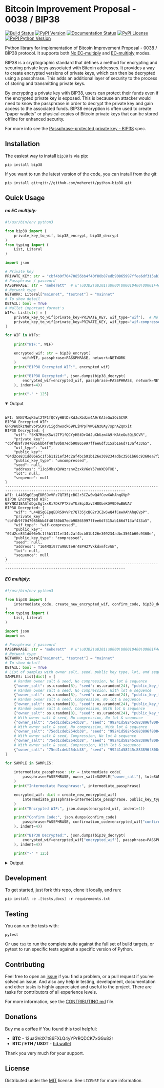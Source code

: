 # Bitcoin Improvement Proposal - 0038 / BIP38

[![Build Status](https://app.travis-ci.com/meherett/python-bip38.svg?branch=master)](https://app.travis-ci.com/meherett/python-bip38)
[![PyPI Version](https://img.shields.io/pypi/v/bip38.svg?color=blue)](https://pypi.org/project/bip38)
[![Documentation Status](https://readthedocs.org/projects/bip38/badge/?version=master)](https://bip38.readthedocs.io)
[![PyPI License](https://img.shields.io/pypi/l/bip38?color=black)](https://pypi.org/project/bip38)
[![PyPI Python Version](https://img.shields.io/pypi/pyversions/bip38.svg)](https://pypi.org/project/bip38)

[comment]: <> ([![Coverage Status]&#40;https://coveralls.io/repos/github/meherett/python-bip38/badge.svg?branch=master&#41;]&#40;https://coveralls.io/github/meherett/python-bip38&#41;)

Python library for implementation of Bitcoin Improvement Proposal - 0038 / BIP38 protocol. It supports both [No EC-multiply](https://github.com/bitcoin/bips/blob/master/bip-0038.mediawiki#encryption-when-ec-multiply-flag-is-not-used) and [EC-multiply](https://github.com/bitcoin/bips/blob/master/bip-0038.mediawiki#encryption-when-ec-multiply-mode-is-used) modes.

BIP38 is a cryptographic standard that defines a method for encrypting and securing private keys associated with Bitcoin addresses. It provides a way to create encrypted versions of private keys, which can then be decrypted using a passphrase. This adds an additional layer of security to the process of storing and transmitting private keys.

By encrypting a private key with BIP38, users can protect their funds even if the encrypted private key is exposed. This is because an attacker would need to know the passphrase in order to decrypt the private key and gain access to the associated funds. BIP38 encryption is often used to create "paper wallets" or physical copies of Bitcoin private keys that can be stored offline for enhanced security.

For more info see the [Passphrase-protected private key - BIP38](https://en.bitcoin.it/wiki/BIP_0038) spec.

## Installation

The easiest way to install `bip38` is via pip:

```
pip install bip38
```

If you want to run the latest version of the code, you can install from the git:

```
pip install git+git://github.com/meherett/python-bip38.git
```

## Quick Usage

##### no EC multiply:

```python
#!/usr/bin/env python3

from bip38 import (
    private_key_to_wif, bip38_encrypt, bip38_decrypt
)
from typing import (
    List, Literal
)

import json

# Private key
PRIVATE_KEY: str = "cbf4b9f70470856bb4f40f80b87edb90865997ffee6df315ab166d713af433a5"
# Passphrase / password
PASSPHRASE: str = "meherett"  # u"\u03D2\u0301\u0000\U00010400\U0001F4A9"
# Network type
NETWORK: Literal["mainnet", "testnet"] = "mainnet"
# To show detail
DETAIL: bool = True
# Wallet important format's
WIFs: List[str] = [
    private_key_to_wif(private_key=PRIVATE_KEY, wif_type="wif"),  # No compression
    private_key_to_wif(private_key=PRIVATE_KEY, wif_type="wif-compressed")  # Compression
]

for WIF in WIFs:
    
    print("WIF:", WIF)

    encrypted_wif: str = bip38_encrypt(
        wif=WIF, passphrase=PASSPHRASE, network=NETWORK
    )
    print("BIP38 Encrypted WIF:", encrypted_wif)
    
    print("BIP38 Decrypted:", json.dumps(bip38_decrypt(
        encrypted_wif=encrypted_wif, passphrase=PASSPHRASE, network=NETWORK, detail=DETAIL
    ), indent=4))

    print("-" * 125)
```

<details open>
  <summary>Output</summary><br/>

```shell
WFI: 5KN7MzqK5wt2TP1fQCYyHBtDrXdJuXbUzm4A9rKAteGu3Qi5CVR
BIP38 Encrypted WIF: 6PRVWUbkzNehVoPSCKYviigdnwsck69PLiMPpTVWGENzUAy7spnAZqnxit
BIP38 Decrypted: {
    "wif": "5KN7MzqK5wt2TP1fQCYyHBtDrXdJuXbUzm4A9rKAteGu3Qi5CVR",
    "private_key": "cbf4b9f70470856bb4f40f80b87edb90865997ffee6df315ab166d713af433a5",
    "wif_type": "wif",
    "public_key": "04d2ce831dd06e5c1f5b1121ef34c2af4bcb01b126e309234adbc3561b60c9360ea7f23327b49ba7f10d17fad15f068b8807dbbc9e4ace5d4a0b40264eefaf31a4",
    "public_key_type": "uncompressed",
    "seed": null,
    "address": "1Jq6MksXQVWzrznvZzxkV6oY57oWXD9TXB",
    "lot": null,
    "sequence": null
}
-----------------------------------------------------------------------------------------------------------------------------
WFI: L44B5gGEpqEDRS9vVPz7QT35jcBG2r3CZwSwQ4fCewXAhAhqGVpP
BIP38 Encrypted WIF: 6PYNKZ1EASfdDgcUgtxxRi7DkYPTXzwYUzEqzDxv2H8QbeKDV9D9wBWUA7
BIP38 Decrypted: {
    "wif": "L44B5gGEpqEDRS9vVPz7QT35jcBG2r3CZwSwQ4fCewXAhAhqGVpP",
    "private_key": "cbf4b9f70470856bb4f40f80b87edb90865997ffee6df315ab166d713af433a5",
    "wif_type": "wif-compressed",
    "public_key": "02d2ce831dd06e5c1f5b1121ef34c2af4bcb01b126e309234adbc3561b60c9360e",
    "public_key_type": "compressed",
    "seed": null,
    "address": "164MQi977u9GUteHr4EPH27VkkdxmfCvGW",
    "lot": null,
    "sequence": null
}
-----------------------------------------------------------------------------------------------------------------------------
```
</details>

##### EC multiply:

```python
#!/usr/bin/env python3

from bip38 import (
    intermediate_code, create_new_encrypted_wif, confirm_code, bip38_decrypt
)
from typing import (
    List, Literal
)

import json
import os

# Passphrase / password
PASSPHRASE: str = "meherett"  # u"\u03D2\u0301\u0000\U00010400\U0001F4A9"
# Network type
NETWORK: Literal["mainnet", "testnet"] = "mainnet"
# To show detail
DETAIL: bool = True
# List of samples with owner salt, seed, public key type, lot, and sequence
SAMPLES: List[dict] = [
    # Random owner salt & seed, No compression, No lot & sequence
    {"owner_salt": os.urandom(8), "seed": os.urandom(24), "public_key_type": "uncompressed", "lot": None, "sequence": None},
    # Random owner salt & seed, No compression, With lot & sequence
    {"owner_salt": os.urandom(8), "seed": os.urandom(24), "public_key_type": "uncompressed", "lot": 863741, "sequence": 1},
    # Random owner salt & seed, Compression, No lot & sequence
    {"owner_salt": os.urandom(8), "seed": os.urandom(24), "public_key_type": "compressed", "lot": None, "sequence": None},
    # Random owner salt & seed, Compression, With lot & sequence
    {"owner_salt": os.urandom(8), "seed": os.urandom(24), "public_key_type": "compressed", "lot": 863741, "sequence": 1},
    # With owner salt & seed, No compression, No lot & sequence
    {"owner_salt": "75ed1cdeb254cb38", "seed": "99241d58245c883896f80843d2846672d7312e6195ca1a6c", "public_key_type": "uncompressed", "lot": None, "sequence": None},
    # With owner salt & seed, No compression, With lot & sequence
    {"owner_salt": "75ed1cdeb254cb38", "seed": "99241d58245c883896f80843d2846672d7312e6195ca1a6c", "public_key_type": "uncompressed", "lot": 567885, "sequence": 1},
    # With owner salt & seed, Compression, No lot & sequence
    {"owner_salt": "75ed1cdeb254cb38", "seed": "99241d58245c883896f80843d2846672d7312e6195ca1a6c", "public_key_type": "compressed", "lot": None, "sequence": None},
    # With owner salt & seed, Compression, With lot & sequence
    {"owner_salt": "75ed1cdeb254cb38", "seed": "99241d58245c883896f80843d2846672d7312e6195ca1a6c", "public_key_type": "compressed", "lot": 369861, "sequence": 1},
]

for SAMPLE in SAMPLES:
    
    intermediate_passphrase: str = intermediate_code(
        passphrase=PASSPHRASE, owner_salt=SAMPLE["owner_salt"], lot=SAMPLE["lot"], sequence=SAMPLE["sequence"]
    )
    print("Intermediate Passphrase:", intermediate_passphrase)

    encrypted_wif: dict = create_new_encrypted_wif(
        intermediate_passphrase=intermediate_passphrase, public_key_type=SAMPLE["public_key_type"], seed=SAMPLE["seed"], network=NETWORK
    )
    print("Encrypted WIF:", json.dumps(encrypted_wif, indent=4))

    print("Confirm Code:", json.dumps(confirm_code(
        passphrase=PASSPHRASE, confirmation_code=encrypted_wif["confirmation_code"], network=NETWORK, detail=DETAIL
    ), indent=4))

    print("BIP38 Decrypted:", json.dumps(bip38_decrypt(
        encrypted_wif=encrypted_wif["encrypted_wif"], passphrase=PASSPHRASE, network=NETWORK, detail=DETAIL
    ), indent=4))

    print("-" * 125)
```

<details>
  <summary>Output</summary><br/>

```shell
Intermediate Passphrase: passphraseqtFiMLZSKYBJo6ZdivCqkPyMX3bnPFnedQRtEHWHmADXqEfSyJHE1CLuTbF6Wf
Encrypted WIF: {
    "encrypted_wif": "6PfPd3hFPNjBMqirrvSSgEtDnErh9BzqK1NUdk6fiQCaN7LwdGFus4PhQV",
    "confirmation_code": "cfrm38V5QE7EN2eF9SfWsesQCjJZSoSjc5YiqLDCgEJoqEDoV2D9f7NRXSqQHsWb3MKogaN8zAs",
    "public_key": "0412bb1ec0a2fa1e7c90f4061578d8deeaa6984c9ec5c37717546fb0d127573a03f3050a9f7cb24f62e107c43470388531193fcd8b878618cf74e1d71698069e07",
    "seed": "d010fe7f60a25982f3ee7e056e1bcd027f1c15bd26ddd221",
    "public_key_type": "uncompressed",
    "address": "1CHsGDzDbZJPVKiC9hUKe1hnAevwu5RTKi"
}
Confirm Code: {
    "public_key": "0412bb1ec0a2fa1e7c90f4061578d8deeaa6984c9ec5c37717546fb0d127573a03f3050a9f7cb24f62e107c43470388531193fcd8b878618cf74e1d71698069e07",
    "public_key_type": "uncompressed",
    "address": "1CHsGDzDbZJPVKiC9hUKe1hnAevwu5RTKi",
    "lot": null,
    "sequence": null
}
BIP38 Decrypted: {
    "wif": "5Jp53JGVEkX2dxXXJyb2UdJw3259yk3YjJCdhcHA3eXpJsr6PBB",
    "private_key": "83348354ac6638ad7ea78505bd85ff96485e17edcffe85572df9a66f997e1324",
    "wif_type": "wif",
    "public_key": "0412bb1ec0a2fa1e7c90f4061578d8deeaa6984c9ec5c37717546fb0d127573a03f3050a9f7cb24f62e107c43470388531193fcd8b878618cf74e1d71698069e07",
    "public_key_type": "uncompressed",
    "seed": "d010fe7f60a25982f3ee7e056e1bcd027f1c15bd26ddd221",
    "address": "1CHsGDzDbZJPVKiC9hUKe1hnAevwu5RTKi",
    "lot": null,
    "sequence": null
}
-----------------------------------------------------------------------------------------------------------------------------
Intermediate Passphrase: passphrasedcXyya37d7imwPshCWV77N6SdDCXCGkbUDQ8dgg39Xutzej2UoNTRXCWjcVSk3
Encrypted WIF: {
    "encrypted_wif": "6PgHqxpPU2tA4rqjL5gMMkqeahFRRDDe3g1jJy5mhQdNasT1WtwEkzGcdk",
    "confirmation_code": "cfrm38V8LPy6dJTRpd7Qs74zLAdE26F3ZGqJ1Dmr5HheKY2miBwbJMdk1qY6VhZDjNJkitu5Di5",
    "public_key": "049b3dcf56a38df3a2437055f2ad3aec950a54f7205bbcc9949d5299ee4e0215d0924a756dce3baf3356da8465341ebf1c580c4ee13e2602508df57ec49a15e981",
    "seed": "8195ac15d84c139531faec482a9d312f86f79242acb728a7",
    "public_key_type": "uncompressed",
    "address": "17YeFTwCoxVhz5P8KiGHv4d8JwUEwPUbhj"
}
Confirm Code: {
    "public_key": "049b3dcf56a38df3a2437055f2ad3aec950a54f7205bbcc9949d5299ee4e0215d0924a756dce3baf3356da8465341ebf1c580c4ee13e2602508df57ec49a15e981",
    "public_key_type": "uncompressed",
    "address": "17YeFTwCoxVhz5P8KiGHv4d8JwUEwPUbhj",
    "lot": 863741,
    "sequence": 1
}
BIP38 Decrypted: {
    "wif": "5KGpex1ZJaPoG2L6cHtzAU1nM9un8nw3uD8d6v8xGJs6M6q9qQj",
    "private_key": "bff2e24adfd0323ecd0b969cb3768adba578a0ea503306fd647e6b11e8739d70",
    "wif_type": "wif",
    "public_key": "049b3dcf56a38df3a2437055f2ad3aec950a54f7205bbcc9949d5299ee4e0215d0924a756dce3baf3356da8465341ebf1c580c4ee13e2602508df57ec49a15e981",
    "public_key_type": "uncompressed",
    "seed": "8195ac15d84c139531faec482a9d312f86f79242acb728a7",
    "address": "17YeFTwCoxVhz5P8KiGHv4d8JwUEwPUbhj",
    "lot": 863741,
    "sequence": 1
}
-----------------------------------------------------------------------------------------------------------------------------
Intermediate Passphrase: passphraseoH4GEqnBR53ipb9gwLfbJM8nKMx4LnZPCzYbvgPyR2zYkF5DqKrW2gf8DZ8s7y
Encrypted WIF: {
    "encrypted_wif": "6PnYW3V9jp8sKA4aMEWJjBvNTRtVYBCSRWb6Yja6xZqBhVVrDXWSnYz2at",
    "confirmation_code": "cfrm38VUi8UMcgVUDQRSjjn1VxVLfHYQxphSRvAQYSU244oNwHoxt24UByEnUeqSbN6QatRVtaR",
    "public_key": "022604144840ed73bc5055916e2e114efe2a706ee71033b48644e3e322a2c58dab",
    "seed": "e0051112f4903c0bbe52dc698c031467bf4646040b6b12a3",
    "public_key_type": "compressed",
    "address": "1EVSAfcUHG8Ce2CF74QwW58wSr7WY4QBaH"
}
Confirm Code: {
    "public_key": "022604144840ed73bc5055916e2e114efe2a706ee71033b48644e3e322a2c58dab",
    "public_key_type": "compressed",
    "address": "1EVSAfcUHG8Ce2CF74QwW58wSr7WY4QBaH",
    "lot": null,
    "sequence": null
}
BIP38 Decrypted: {
    "wif": "Kz2v4F99WaPamvCC2LwGTwdr25TnUXUB991wKpVhHGxtJE6iAveq",
    "private_key": "53f56bb7fc1a9e9682aa55be6e501776fc9ac2369654c6c85b00b87d41ab8229",
    "wif_type": "wif-compressed",
    "public_key": "022604144840ed73bc5055916e2e114efe2a706ee71033b48644e3e322a2c58dab",
    "public_key_type": "compressed",
    "seed": "e0051112f4903c0bbe52dc698c031467bf4646040b6b12a3",
    "address": "1EVSAfcUHG8Ce2CF74QwW58wSr7WY4QBaH",
    "lot": null,
    "sequence": null
}
-----------------------------------------------------------------------------------------------------------------------------
Intermediate Passphrase: passphraseaWdkWraG6G7W9TCAhCtmoLXbFWdDYjrG8gtv2VPCY7mCvJgbFCoktRKm4ePsQU
Encrypted WIF: {
    "encrypted_wif": "6PoHWWXXJTibxUGKcVmyts86N8rcTHXJpAoj5VeRf2FhJqj2oQgCsHheKg",
    "confirmation_code": "cfrm38VX8GoZrei4jxLQKA6Mx2zSWkrQZPhxQW1FcCRjtizmQDoWoomm5SW63ESEAUuLkA8MFmc",
    "public_key": "025f4476d9d8c093a04499fe9d7fbd34533dae14a498a2506a90d6cfdda66e99b3",
    "seed": "1ac2513b9149124a0a0d697ae76cbb4583e85d4a652330a6",
    "public_key_type": "compressed",
    "address": "1ESHxrqxMLrdzwfif9nQbq4PTGhDGi1uq2"
}
Confirm Code: {
    "public_key": "025f4476d9d8c093a04499fe9d7fbd34533dae14a498a2506a90d6cfdda66e99b3",
    "public_key_type": "compressed",
    "address": "1ESHxrqxMLrdzwfif9nQbq4PTGhDGi1uq2",
    "lot": 863741,
    "sequence": 1
}
BIP38 Decrypted: {
    "wif": "L2otjF2N8EpKvh541jw1n3MrXZLpnCfQ2GB4eiGZLFwoSj1UHprw",
    "private_key": "a6c57a43bf2a8ecc153b6b1e8807ec2409033616d4fc98a4edae277c02312eb7",
    "wif_type": "wif-compressed",
    "public_key": "025f4476d9d8c093a04499fe9d7fbd34533dae14a498a2506a90d6cfdda66e99b3",
    "public_key_type": "compressed",
    "seed": "1ac2513b9149124a0a0d697ae76cbb4583e85d4a652330a6",
    "address": "1ESHxrqxMLrdzwfif9nQbq4PTGhDGi1uq2",
    "lot": 863741,
    "sequence": 1
}
-----------------------------------------------------------------------------------------------------------------------------
Intermediate Passphrase: passphraseondJwvQGEWFNrNJRPi4G5XAL5SU777GwTNtqmDXqA3CGP7HXfH6AdBxxc5WUKC
Encrypted WIF: {
    "encrypted_wif": "6PfP7T3iQ5jLJLsH5DneySLLF5bhd879DHW87Pxzwtwvn2ggcncxsNKN5c",
    "confirmation_code": "cfrm38V5NZfTZKRaRDTvFAMkNKqKAxTxdDjDdb5RpFfXrVRw7Nov5m2iP3K1Eg5QQRxs52kgapy",
    "public_key": "04cdcd8f846a73e75c8a845d1df19dc23031648c219d1efc6fe945cd089f3052b09e25cb1d8628cd559c6c57c627fa486b8d452da89c1e9778ea967822188990a4",
    "seed": "99241d58245c883896f80843d2846672d7312e6195ca1a6c",
    "public_key_type": "uncompressed",
    "address": "18VLTHgu95JPi1iLRtN2WwYroAHvHwE2Ws"
}
Confirm Code: {
    "public_key": "04cdcd8f846a73e75c8a845d1df19dc23031648c219d1efc6fe945cd089f3052b09e25cb1d8628cd559c6c57c627fa486b8d452da89c1e9778ea967822188990a4",
    "public_key_type": "uncompressed",
    "address": "18VLTHgu95JPi1iLRtN2WwYroAHvHwE2Ws",
    "lot": null,
    "sequence": null
}
BIP38 Decrypted: {
    "wif": "5Jh21edvnWUXFjRz8mDVN3CSPp1CyTuUSFBKZeWYU726R6MW3ux",
    "private_key": "733134eb516f94aa56ab7ef0874a0d71daf38c5c009dec2a1261861a15889631",
    "wif_type": "wif",
    "public_key": "04cdcd8f846a73e75c8a845d1df19dc23031648c219d1efc6fe945cd089f3052b09e25cb1d8628cd559c6c57c627fa486b8d452da89c1e9778ea967822188990a4",
    "public_key_type": "uncompressed",
    "seed": "99241d58245c883896f80843d2846672d7312e6195ca1a6c",
    "address": "18VLTHgu95JPi1iLRtN2WwYroAHvHwE2Ws",
    "lot": null,
    "sequence": null
}
-----------------------------------------------------------------------------------------------------------------------------
Intermediate Passphrase: passphraseb7ruSNPsLdQF7t1gh7fs1xvWB4MKDssFQwL11EHkVr4njFX5PtsCUqQqwzh9rS
Encrypted WIF: {
    "encrypted_wif": "6PgKxJUke6BcDc1XuvPDKCD9krZEebapef98SJ3YAjWQHtR3EVsaeK62ja",
    "confirmation_code": "cfrm38V8TGcdd9WSGpaB56JaiW7cbvv1ZD89BHjBGu7S7yUFGcht8CqFQoexCHCoiCp4JzsH1Pk",
    "public_key": "049afcaa528358eddf54634fee9505e90b9572f8733b94260c94d20b563a65a1c94c338d5c09d20c5895d89bd5a2ba39f96ae4b1cf637828714c432042172723b6",
    "seed": "99241d58245c883896f80843d2846672d7312e6195ca1a6c",
    "public_key_type": "uncompressed",
    "address": "1DkQJuST62GkJP9kss68fHT8ftLf4SmLVT"
}
Confirm Code: {
    "public_key": "049afcaa528358eddf54634fee9505e90b9572f8733b94260c94d20b563a65a1c94c338d5c09d20c5895d89bd5a2ba39f96ae4b1cf637828714c432042172723b6",
    "public_key_type": "uncompressed",
    "address": "1DkQJuST62GkJP9kss68fHT8ftLf4SmLVT",
    "lot": 567885,
    "sequence": 1
}
BIP38 Decrypted: {
    "wif": "5JGYLxWwyh9agrM6u63RadubRFjTxbDtvBcQ5EywZrHXBLpPrZW",
    "private_key": "3b9d38cb7d1d97efad80b3934cb1928ae70179317ea4657aaffcdff029f43b90",
    "wif_type": "wif",
    "public_key": "049afcaa528358eddf54634fee9505e90b9572f8733b94260c94d20b563a65a1c94c338d5c09d20c5895d89bd5a2ba39f96ae4b1cf637828714c432042172723b6",
    "public_key_type": "uncompressed",
    "seed": "99241d58245c883896f80843d2846672d7312e6195ca1a6c",
    "address": "1DkQJuST62GkJP9kss68fHT8ftLf4SmLVT",
    "lot": 567885,
    "sequence": 1
}
-----------------------------------------------------------------------------------------------------------------------------
Intermediate Passphrase: passphraseondJwvQGEWFNrNJRPi4G5XAL5SU777GwTNtqmDXqA3CGP7HXfH6AdBxxc5WUKC
Encrypted WIF: {
    "encrypted_wif": "6PnUVPinrvPGwoYJK3GbGBNgFuqEXmfvagE4QiAxj7yrZp4i29p22MrY5r",
    "confirmation_code": "cfrm38VUV4NK45caNN5aomS3dSQLT3FVHq556kehuZX1RNuPs8ArWjw18KCCjyTXktVCDBW65pZ",
    "public_key": "02cdcd8f846a73e75c8a845d1df19dc23031648c219d1efc6fe945cd089f3052b0",
    "seed": "99241d58245c883896f80843d2846672d7312e6195ca1a6c",
    "public_key_type": "compressed",
    "address": "1BPmkfRYzPAkeErMS6DLDYxPvQEEkoVRz1"
}
Confirm Code: {
    "public_key": "02cdcd8f846a73e75c8a845d1df19dc23031648c219d1efc6fe945cd089f3052b0",
    "public_key_type": "compressed",
    "address": "1BPmkfRYzPAkeErMS6DLDYxPvQEEkoVRz1",
    "lot": null,
    "sequence": null
}
BIP38 Decrypted: {
    "wif": "L15dTs7zPs6UY2HHBGA8BrhV5gTurDkc6RaYw6ZPtdZptsuPR7K3",
    "private_key": "733134eb516f94aa56ab7ef0874a0d71daf38c5c009dec2a1261861a15889631",
    "wif_type": "wif-compressed",
    "public_key": "02cdcd8f846a73e75c8a845d1df19dc23031648c219d1efc6fe945cd089f3052b0",
    "public_key_type": "compressed",
    "seed": "99241d58245c883896f80843d2846672d7312e6195ca1a6c",
    "address": "1BPmkfRYzPAkeErMS6DLDYxPvQEEkoVRz1",
    "lot": null,
    "sequence": null
}
-----------------------------------------------------------------------------------------------------------------------------
Intermediate Passphrase: passphraseb7ruSNDGP7cmnFHQpmos7TeAy26AFN4GyRTBqq6hiaFbQzQBvirD9oHsafQvzd
Encrypted WIF: {
    "encrypted_wif": "6PoEPBnJjm8UAiSGWQEKKNq9V2GMHqKkTcUqUFzsaX7wgjpQWR2qWPdnpt",
    "confirmation_code": "cfrm38VWx5xH1JFm5EVE3mzQvDPFkz7SqNiaFxhyUfp3Fjc2wdYmK7dGEWoW6irDPSrwoaxB5zS",
    "public_key": "024c5175a177a0b6cf0a3d06065345e2e2d0529ea0191ace3d7b003f304353511b",
    "seed": "99241d58245c883896f80843d2846672d7312e6195ca1a6c",
    "public_key_type": "compressed",
    "address": "1MQaLNgukYWRkNgtmc1dzJ13yFvJoW34u4"
}
Confirm Code: {
    "public_key": "024c5175a177a0b6cf0a3d06065345e2e2d0529ea0191ace3d7b003f304353511b",
    "public_key_type": "compressed",
    "address": "1MQaLNgukYWRkNgtmc1dzJ13yFvJoW34u4",
    "lot": 369861,
    "sequence": 1
}
BIP38 Decrypted: {
    "wif": "KzFbTBirbEEtEPgWL3xhohUcrg6yUmJupAGrid7vBP9F2Vh8GTUB",
    "private_key": "5a7b39eef5d02551b2d362384e57f9823a1c9bed48a260af920a8bb5d6ad971f",
    "wif_type": "wif-compressed",
    "public_key": "024c5175a177a0b6cf0a3d06065345e2e2d0529ea0191ace3d7b003f304353511b",
    "public_key_type": "compressed",
    "seed": "99241d58245c883896f80843d2846672d7312e6195ca1a6c",
    "address": "1MQaLNgukYWRkNgtmc1dzJ13yFvJoW34u4",
    "lot": 369861,
    "sequence": 1
}
-----------------------------------------------------------------------------------------------------------------------------
```
</details>

## Development

To get started, just fork this repo, clone it locally, and run:

```
pip install -e .[tests,docs] -r requirements.txt
```

## Testing

You can run the tests with:

```
pytest
```

Or use `tox` to run the complete suite against the full set of build targets, or pytest to run specific 
tests against a specific version of Python.

## Contributing

Feel free to open an [issue](https://github.com/meherett/python-bip38/issues) if you find a problem,
or a pull request if you've solved an issue. And also any help in testing, development,
documentation and other tasks is highly appreciated and useful to the project.
There are tasks for contributors of all experience levels.

For more information, see the [CONTRIBUTING.md](https://github.com/meherett/python-bip38/blob/master/CONTRIBUTING.md) file.

## Donations

Buy me a coffee if You found this tool helpful:

- **BTC** - 12uaGVdX1t86FXLQ4yYPrRQDCK7xGGu82r
- **BTC / ETH / USDT** - [hd.wallet](https://ud.me/hd.wallet)

Thank you very much for your support.

## License

Distributed under the [MIT](https://github.com/meherett/python-bip38/blob/master/LICENSE) license. See ``LICENSE`` for more information.
